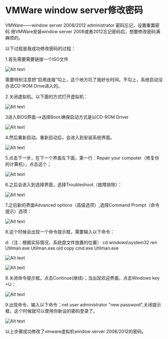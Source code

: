 # VMWare window server修改密码

VMWare——window server 2008/2012 administrator 密码忘记，设置重置密码
用VMWare安装window server 2008或者2012忘记密码后，想要修改密码满麻烦的。

以下过程是我成功修改密码的过程：

1.首先需要需要链接一个ISO文件

![Alt text](</assets/images/VMWare window server修改密码/image.png>)

需要特别注意把“启用连接”勾上，这个地方坑了我好长时间。不勾上，系统启动没办法CD-ROM Drive进入的。

2.关闭虚拟机。以下面的方式打开虚拟机：

![Alt text](</assets/images/VMWare window server修改密码/image-1.png>)

3进入BIOS界面—>选择Boot:确保启动方式是以CD-ROM Driver

![Alt text](</assets/images/VMWare window server修改密码/image-2.png>)

4.然后重新启动。重新启动后，会进入到安装系统界面。

![Alt text](</assets/images/VMWare window server修改密码/image-3.png>)

5.点击下一步，在下一个界面左下面，第一行：Repair your computer（修复你的计算机），点击这个；

![Alt text](</assets/images/VMWare window server修改密码/image-4.png>)

6.之后会进入到选择界面，选择Troubleshoot（故障排除）：

![Alt text](</assets/images/VMWare window server修改密码/image-5.png>)

7.之后新的界面Advanced options（高级选项）,选择Command Prompt（命令提示）选项：

![Alt text](</assets/images/VMWare window server修改密码/image-6.png>)

8.这个时候会出现一个命令提示框，需要输入以下命令：

d:（注：根据实际情况，系统盘文件放置的位置）
cd windows\system32
ren Utilman.exe Utilman.exe.old
copy cmd.exe Utilman.exe

![Alt text](</assets/images/VMWare window server修改密码/image-7.png>)

![Alt text](</assets/images/VMWare window server修改密码/image-8.png>)

8.关闭命令提示框，点击Continue(继续)；当出现欢迎界面，点击Windows key +U：

![Alt text](</assets/images/VMWare window server修改密码/image-9.png>)

9.出现命令，输入以下命令：net user administrator "new password",关闭提示框，这个时候就可以使用你新设的密码登录了。

![Alt text](</assets/images/VMWare window server修改密码/image-10.png>)

以上步骤成功修改了vmware虚拟机window server 2008/2012的密码。
